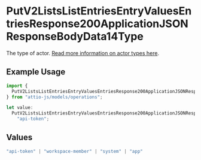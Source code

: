 # PutV2ListsListEntriesEntryValuesEntriesResponse200ApplicationJSONResponseBodyData14Type

The type of actor. [Read more information on actor types here](/docs/actors).

## Example Usage

```typescript
import {
  PutV2ListsListEntriesEntryValuesEntriesResponse200ApplicationJSONResponseBodyData14Type,
} from "attio-js/models/operations";

let value:
  PutV2ListsListEntriesEntryValuesEntriesResponse200ApplicationJSONResponseBodyData14Type =
    "api-token";
```

## Values

```typescript
"api-token" | "workspace-member" | "system" | "app"
```